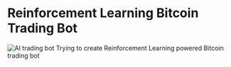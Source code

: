 # Reinforcement Learning Bitcoin Trading Bot

![AI trading bot](RL-Bitcoin-trading-bot_3/gameplay.GIF)
Trying to create Reinforcement Learning powered Bitcoin trading bot
